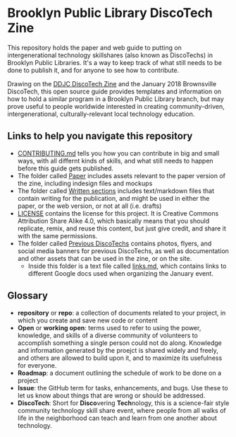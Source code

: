# Brooklyn Public Library DiscoTech Zine

This repository holds the paper and web guide to putting on intergenerational technology skillshares (also known as DiscoTechs) in Brooklyn Public Libraries. It's a way to keep track of what still needs to be done to publish it, and for anyone to see how to contribute.

Drawing on the [DDJC DiscoTech Zine](http://detroitcommunitytech.org/sites/default/files/librarypdfs/how-to-discotech.pdf) and the January 2018 Brownsville DiscoTech, this open source guide provides templates and information on how to hold a similar program in a Brooklyn Public Library branch, but may prove useful to people worldwide interested in creating community-driven, intergenerational, culturally-relevant local technology education. 

## Links to help you navigate this repository
- [CONTRIBUTING.md](CONTRIBUTING.md) tells you how you can contribute in big and small ways, with all differnt kinds of skills, and what still needs to happen before this guide gets published.  
- The folder called [Paper](https://github.com/mayawagon/BPL-Discotech-zine/tree/master/Paper) includes assets relevant to the paper version of the zine, including indesign files and mockups
- The folder called [Written sections](https://github.com/mayawagon/BPL-Discotech-zine/tree/master/Written%20sections) includes text/markdown files that contain writing for the publication, and might be used in either the paper, or the web version, or not at all (i.e. drafts)
- [LICENSE](LICENSE) contains the license for this project. It is Creative Commons Attribution Share Alike 4.0, which basically means that you should replicate, remix, and reuse this content, but just give credit, and share it with the same permissions. 
- The folder called [Previous DiscoTechs](https://github.com/mayawagon/BPL-Discotech-zine/tree/master/Previous-discotechs) contains photos, flyers, and social media banners for previous DiscoTechs, as well as documentation and other assets that can be used in the zine, or on the site.
	- Inside this folder is a text file called [links.md](Previous-discotechs/links.md), which contains links to different Google docs used when organizing the January event.

## Glossary
- **repository** or **repo**: a collection of documents related to your project, in which you create and save new code or content
- **Open** or **working open**: terms used to refer to using the power, knowledge, and skills of a diverse community of volunteers to accomplish something a single person could not do along. Knowledge and information generated by the proejct is shared widely and freely, and others are allowed to build upon it, and to maximize its usefulness for everyone.  
- **Roadmap**: a document outlining the schedule of work to be done on a project
- **Issue**: the GitHub term for tasks, enhancements, and bugs. Use these to let us know about things that are wrong or should be addressed. 
- **DiscoTech**: Short for **Disco**vering **Tech**nology, this is a science-fair style community technology skill share event, where people from all walks of life in the neighborhood can teach and learn from one another about technology. 

